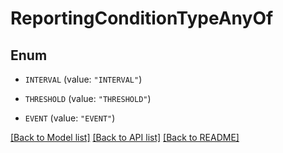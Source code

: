 # ReportingConditionTypeAnyOf

## Enum


* `INTERVAL` (value: `"INTERVAL"`)

* `THRESHOLD` (value: `"THRESHOLD"`)

* `EVENT` (value: `"EVENT"`)


[[Back to Model list]](../README.md#documentation-for-models) [[Back to API list]](../README.md#documentation-for-api-endpoints) [[Back to README]](../README.md)



